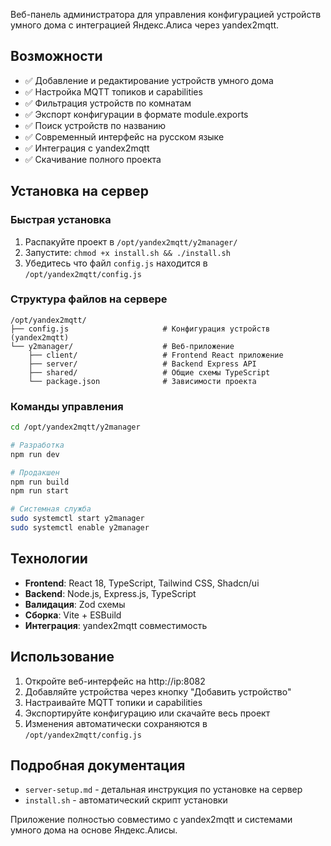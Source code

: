 Веб-панель администратора для управления конфигурацией устройств умного дома с интеграцией Яндекс.Алиса через yandex2mqtt.

## Возможности

- ✅ Добавление и редактирование устройств умного дома
- ✅ Настройка MQTT топиков и capabilities
- ✅ Фильтрация устройств по комнатам
- ✅ Экспорт конфигурации в формате module.exports
- ✅ Поиск устройств по названию
- ✅ Современный интерфейс на русском языке
- ✅ Интеграция с yandex2mqtt
- ✅ Скачивание полного проекта

## Установка на сервер

### Быстрая установка
1. Распакуйте проект в `/opt/yandex2mqtt/y2manager/`
2. Запустите: `chmod +x install.sh && ./install.sh`
3. Убедитесь что файл `config.js` находится в `/opt/yandex2mqtt/config.js`

### Структура файлов на сервере
```
/opt/yandex2mqtt/
├── config.js                     # Конфигурация устройств (yandex2mqtt)
└── y2manager/                    # Веб-приложение
    ├── client/                   # Frontend React приложение
    ├── server/                   # Backend Express API
    ├── shared/                   # Общие схемы TypeScript
    └── package.json              # Зависимости проекта
```

### Команды управления
```bash
cd /opt/yandex2mqtt/y2manager

# Разработка
npm run dev

# Продакшен
npm run build
npm run start

# Системная служба
sudo systemctl start y2manager
sudo systemctl enable y2manager
```

## Технологии

- **Frontend**: React 18, TypeScript, Tailwind CSS, Shadcn/ui
- **Backend**: Node.js, Express.js, TypeScript
- **Валидация**: Zod схемы
- **Сборка**: Vite + ESBuild
- **Интеграция**: yandex2mqtt совместимость

## Использование

1. Откройте веб-интерфейс на http://ip:8082
2. Добавляйте устройства через кнопку "Добавить устройство"
3. Настраивайте MQTT топики и capabilities
4. Экспортируйте конфигурацию или скачайте весь проект
5. Изменения автоматически сохраняются в `/opt/yandex2mqtt/config.js`

## Подробная документация

- `server-setup.md` - детальная инструкция по установке на сервер
- `install.sh` - автоматический скрипт установки

Приложение полностью совместимо с yandex2mqtt и системами умного дома на основе Яндекс.Алисы.
